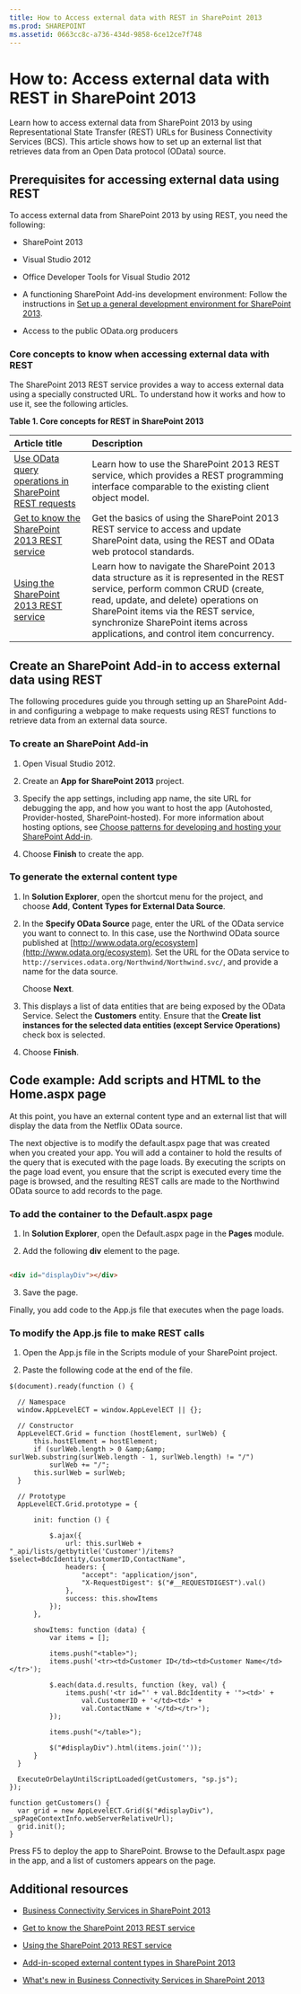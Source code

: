 ```yaml
---
title: How to Access external data with REST in SharePoint 2013
ms.prod: SHAREPOINT
ms.assetid: 0663cc8c-a736-434d-9858-6ce12ce7f748
---
```



# How to: Access external data with REST in SharePoint 2013
Learn how to access external data from SharePoint 2013 by using Representational State Transfer (REST) URLs for Business Connectivity Services (BCS). 
This article shows how to set up an external list that retrieves data from an Open Data protocol (OData) source. 
  
    
    


## Prerequisites for accessing external data using REST
<a name="bkmk_Prerequisites"> </a>

To access external data from SharePoint 2013 by using REST, you need the following: 
  
    
    

- SharePoint 2013 
    
  
- Visual Studio 2012 
    
  
- Office Developer Tools for Visual Studio 2012 
    
  
- A functioning SharePoint Add-ins development environment: Follow the instructions in  [Set up a general development environment for SharePoint 2013](set-up-a-general-development-environment-for-sharepoint-2013.md). 
    
  
- Access to the public OData.org producers 
    
  

### Core concepts to know when accessing external data with REST

The SharePoint 2013 REST service provides a way to access external data using a specially constructed URL. To understand how it works and how to use it, see the following articles. 
  
    
    

**Table 1. Core concepts for REST in SharePoint 2013**


|**Article title**|**Description**|
|:-----|:-----|
| [Use OData query operations in SharePoint REST requests](http://msdn.microsoft.com/library/d4b5c277-ed50-420c-8a9b-860342284b72%28Office.15%29.aspx)|Learn how to use the SharePoint 2013 REST service, which provides a REST programming interface comparable to the existing client object model. |
| [Get to know the SharePoint 2013 REST service](http://msdn.microsoft.com/library/2de035a0-ac75-43bd-9665-5c5a59c4c590%28Office.15%29.aspx)|Get the basics of using the SharePoint 2013 REST service to access and update SharePoint data, using the REST and OData web protocol standards. |
| [Using the SharePoint 2013 REST service](http://msdn.microsoft.com/library/e1ff2979-1c16-4cb0-a57e-9168dfe20a7c.aspx)|Learn how to navigate the SharePoint 2013 data structure as it is represented in the REST service, perform common CRUD (create, read, update, and delete) operations on SharePoint items via the REST service, synchronize SharePoint items across applications, and control item concurrency. |
   

## Create an SharePoint Add-in to access external data using REST
<a name="bkmk_CreateApp"> </a>

The following procedures guide you through setting up an SharePoint Add-in and configuring a webpage to make requests using REST functions to retrieve data from an external data source. 
  
    
    

### To create an SharePoint Add-in


1. Open Visual Studio 2012. 
    
  
2. Create an **App for SharePoint 2013** project.
    
  
3. Specify the app settings, including app name, the site URL for debugging the app, and how you want to host the app (Autohosted, Provider-hosted, SharePoint-hosted). For more information about hosting options, see  [Choose patterns for developing and hosting your SharePoint Add-in](http://msdn.microsoft.com/library/05ce5435-0a03-4ddc-976b-c33b08d03457%28Office.15%29.aspx). 
    
  
4. Choose **Finish** to create the app.
    
  

### To generate the external content type


1. In **Solution Explorer**, open the shortcut menu for the project, and choose **Add**, **Content Types for External Data Source**. 
    
  
2. In the **Specify OData Source** page, enter the URL of the OData service you want to connect to. In this case, use the Northwind OData source published at [http://www.odata.org/ecosystem](http://www.odata.org/ecosystem). Set the URL for the OData service to  `http://services.odata.org/Northwind/Northwind.svc/`, and provide a name for the data source. 
    
    Choose **Next**. 
    
  
3. This displays a list of data entities that are being exposed by the OData Service. Select the **Customers** entity. Ensure that the **Create list instances for the selected data entities (except Service Operations)** check box is selected.
    
  
4. Choose **Finish**. 
    
  

## Code example: Add scripts and HTML to the Home.aspx page
<a name="bkmk_AddUIelements"> </a>

At this point, you have an external content type and an external list that will display the data from the Netflix OData source. 
  
    
    
The next objective is to modify the default.aspx page that was created when you created your app. You will add a container to hold the results of the query that is executed with the page loads. By executing the scripts on the page load event, you ensure that the script is executed every time the page is browsed, and the resulting REST calls are made to the Northwind OData source to add records to the page. 
  
    
    

### To add the container to the Default.aspx page


1. In **Solution Explorer**, open the Default.aspx page in the **Pages** module.
    
  
2. Add the following **div** element to the page.
    
  ```HTML
  
<div id="displayDiv"></div>
  ```

3. Save the page. 
    
  
Finally, you add code to the App.js file that executes when the page loads. 
  
    
    

### To modify the App.js file to make REST calls


1. Open the App.js file in the Scripts module of your SharePoint project. 
    
  
2. Paste the following code at the end of the file. 
    
  ```
  $(document).ready(function () {

    // Namespace
    window.AppLevelECT = window.AppLevelECT || {};

    // Constructor
    AppLevelECT.Grid = function (hostElement, surlWeb) {
        this.hostElement = hostElement;
        if (surlWeb.length > 0 &amp;&amp; surlWeb.substring(surlWeb.length - 1, surlWeb.length) != "/")
            surlWeb += "/";
        this.surlWeb = surlWeb;
    }

    // Prototype
    AppLevelECT.Grid.prototype = {

        init: function () {

            $.ajax({
                url: this.surlWeb + "_api/lists/getbytitle('Customer')/items?$select=BdcIdentity,CustomerID,ContactName",
                headers: {
                    "accept": "application/json",
                    "X-RequestDigest": $("#__REQUESTDIGEST").val()
                },
                success: this.showItems
            });
        },

        showItems: function (data) {
            var items = [];

            items.push("<table>");
            items.push('<tr><td>Customer ID</td><td>Customer Name</td></tr>');

            $.each(data.d.results, function (key, val) {
                items.push('<tr id="' + val.BdcIdentity + '"><td>' +
                    val.CustomerID + '</td><td>' +
                    val.ContactName + '</td></tr>');
            });

            items.push("</table>");

            $("#displayDiv").html(items.join(''));
        }
    }

    ExecuteOrDelayUntilScriptLoaded(getCustomers, "sp.js");
});

function getCustomers() {
    var grid = new AppLevelECT.Grid($("#displayDiv"), _spPageContextInfo.webServerRelativeUrl);
    grid.init();
}
  ```

Press F5 to deploy the app to SharePoint. Browse to the Default.aspx page in the app, and a list of customers appears on the page. 
  
    
    

## Additional resources
<a name="bkmk_Addres"> </a>


-  [Business Connectivity Services in SharePoint 2013](business-connectivity-services-in-sharepoint-2013.md)
    
  
-  [Get to know the SharePoint 2013 REST service](http://msdn.microsoft.com/library/2de035a0-ac75-43bd-9665-5c5a59c4c590%28Office.15%29.aspx)
    
  
-  [Using the SharePoint 2013 REST service](http://msdn.microsoft.com/library/e1ff2979-1c16-4cb0-a57e-9168dfe20a7c.aspx)
    
  
-  [Add-in-scoped external content types in SharePoint 2013](add-in-scoped-external-content-types-in-sharepoint-2013.md)
    
  
-  [What's new in Business Connectivity Services in SharePoint 2013](what-s-new-in-business-connectivity-services-in-sharepoint-2013.md)
    
  

